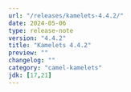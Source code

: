 ```yaml
---
url: "/releases/kamelets-4.4.2/"
date: 2024-05-06
type: release-note
version: "4.4.2"
title: "Kamelets 4.4.2"
preview: ""
changelog: ""
category: "camel-kamelets"
jdk: [17,21]
---
```

